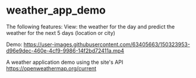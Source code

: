 # weather_app_demo
The following features:
  View: the weather for the day and predict the weather for the next 5 days (location or city)
  
Demo:
https://user-images.githubusercontent.com/63405663/150323953-d96e9dec-460e-4cf9-9986-14f2bd72411a.mp4


A weather application demo using the site's API https://openweathermap.org/current
